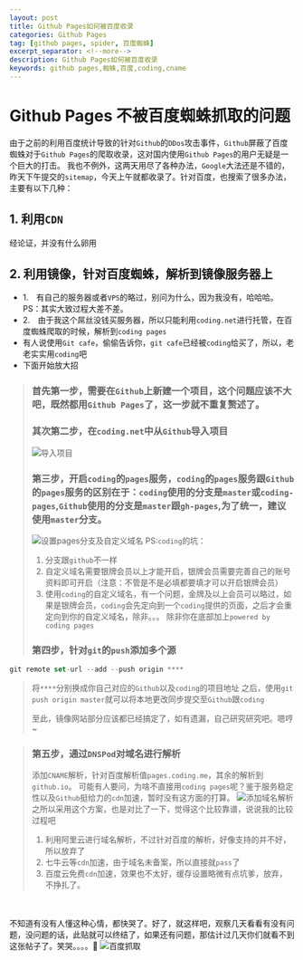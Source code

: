 ```yaml
---
layout: post
title: Github Pages如何被百度收录
categories: Github Pages
tag: [github pages, spider, 百度蜘蛛]
excerpt_separator: <!--more-->
description: Github Pages如何被百度收录
keywords: github pages,蜘蛛,百度,coding,cname
---
```

# Github Pages 不被百度蜘蛛抓取的问题
由于之前的利用百度统计导致的针对`Github`的`DDos`攻击事件，`Github`屏蔽了百度蜘蛛对于`Github Pages`的爬取收录，这对国内使用`Github Pages`的用户无疑是一个巨大的打击。
我也不例外，这两天用尽了各种办法，`Google`大法还是不错的，昨天下午提交的`sitemap`，今天上午就都收录了。针对百度，也搜索了很多办法，主要有以下几种：
## 1. 利用`CDN`
经论证，并没有什么卵用
<!--more-->
## 2. 利用镜像，针对百度蜘蛛，解析到镜像服务器上
- 1.　有自己的服务器或者`VPS`的略过，别问为什么，因为我没有，哈哈哈。
    PS：其实大致过程大差不差。
- 2.　由于我这个屌丝没钱买服务器，所以只能利用`coding.net`进行托管，在百度蜘蛛爬取的时候，解析到`coding pages`
- 有人说使用`Git cafe`，偷偷告诉你，`git cafe`已经被`coding`给买了，所以，老老实实用`coding`吧
- 下面开始放大招
> ### 首先第一步，需要在`Github`上新建一个项目，这个问题应该不大吧，既然都用`Github Pages`了，这一步就不重复赘述了。
>
> ### 其次第二步，在`coding.net`中从`Github`导入项目
> ![导入项目](https://ooo.0o0.ooo/2017/07/04/595b5b1c7c23d.png)
> ### 第三步，开启`coding`的`pages`服务，`coding`的`pages`服务跟`Github`的`pages`服务的区别在于：`coding`使用的分支是`master`或`coding-pages`,`Github`使用的分支是`master`跟`gh-pages`,为了统一，建议使用`master`分支。
>![设置`pages`分支及自定义域名](https://ooo.0o0.ooo/2017/07/04/595b607d07fde.png)
> PS:`coding`的坑：
> 1. 分支跟`github`不一样
> 2. 自定义域名需要银牌会员以上才能开启，银牌会员需要完善自己的账号资料即可开启（注意：不管是不是必填都要填才可以开启银牌会员）
> 3. 使用`coding`的自定义域名，有一个问题，金牌及以上会员可以略过，如果是银牌会员，`coding`会先定向到一个`coding`提供的页面，之后才会重定向到你的自定义域名，除非。。。
> 除非你在底部加上`powered by coding pages`
>
> ### 第四步，针对`git`的`push`添加多个源
```javascript
git remote set-url --add --push origin ****
```
> 将`****`分别换成你自己对应的`Github`以及`coding`的项目地址
> 之后，使用`git push origin master`就可以将本地更改同步提交至`Github`跟`coding`
>
> 至此，镜像网站部分应该都已经搞定了，如有遗漏，自己研究研究吧。嗯哼~

> ### 第五步，通过`DNSPod`对域名进行解析
> 添加`CNAME`解析，针对百度解析值`pages.coding.me`，其余的解析到`github.io`。
> 可能有人要问，为啥不直接用`coding pages`呢？鉴于服务稳定性以及`Github`挺给力的`cdn`加速，暂时没有这方面的打算。
> ![添加域名解析](https://ooo.0o0.ooo/2017/07/04/595b6241cd4c4.png)
> 之所以采用这个方案，也是对比了一下，觉得这个比较靠谱，说说我的比较过程吧
> 1. 利用阿里云进行域名解析，不过针对百度的解析，好像支持的并不好，所以放弃了
> 2. 七牛云等`cdn`加速，由于域名未备案，所以直接就`pass`了
> 3. 百度云免费`cdn`加速，效果也不太好，缓存设置略微有点坑爹，放弃，不挣扎了。

<br/><br/>
不知道有没有人懂这种心情，都快哭了。好了，就这样吧，观察几天看看有没有问题，没问题的话，此贴就可以终结了，如果还有问题，那估计过几天你们就看不到这张帖子了。笑哭。。。。🤣
![百度抓取](https://ooo.0o0.ooo/2017/07/04/595b62e6d5de7.png)